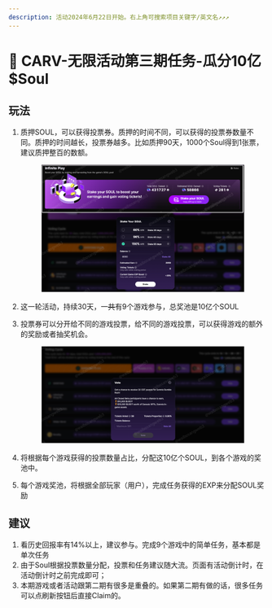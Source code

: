 ```yaml
---
description: 活动2024年6月22日开始。右上角可搜索项目关键字/英文名↗↗↗
---
```


# 🙂 CARV-无限活动第三期任务-瓜分10亿$Soul

## 玩法

1.  质押SOUL，可以获得投票券。质押的时间不同，可以获得的投票券数量不同。质押的时间越长，投票券越多。比如质押90天，1000个Soul得到1张票，建议质押整百的数额。

    <figure><img src="../../.gitbook/assets/image (457).png" alt=""><figcaption></figcaption></figure>
2. 这一轮活动，持续30天，一~~共~~有9个游戏参与，总奖池是10亿个SOUL
3.  投票券可以分开给不同的游戏投票，给不同的游戏投票，可以获得游戏的额外的奖励或者抽奖机会。

    <figure><img src="../../.gitbook/assets/image (1) (1) (1) (1) (1) (1) (1).png" alt=""><figcaption></figcaption></figure>


4. 将根据每个游戏获得的投票数量占比，分配这10亿个SOUL，到各个游戏的奖池中。
5. 每个游戏奖池，将根据全部玩家（用户），完成任务获得的EXP来分配SOUL奖励

## 建议

1. 看历史回报率有14%以上，建议参与。完成9个游戏中的简单任务，基本都是单次任务
2. 由于Soul根据投票数量分配，投票和任务建议随大流。页面有活动倒计时，在活动倒计时之前完成即可；
3. 本期游戏或者活动跟第二期有很多是重叠的。如果第二期有做的话，很多任务可以点刷新按钮后直接Claim的。

